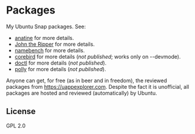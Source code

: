 Packages
=============

My Ubuntu Snap packages. See:

- [anatine](https://github.com/sindresorhus/anatine) for more details.
- [John the Ripper](https://github.com/magnumripper/JohnTheRipper) for more details.
- [namebench](https://code.google.com/archive/p/namebench) for more details.
- [corebird](https://github.com/baedert/corebird) for more details (*not published*; works only on --devmode).
- [doctl](https://github.com/digitalocean/doctl) for more details (*not published*).
- [polly](https://launchpad.net/polly) for more details (*not published*).

Anyone can get, for free (as in beer and in freedom), the reviewed packages from https://uappexplorer.com. Despite the fact it is unofficial, all packages are hosted and reviewed (automatically) by Ubuntu.

## License

GPL 2.0
